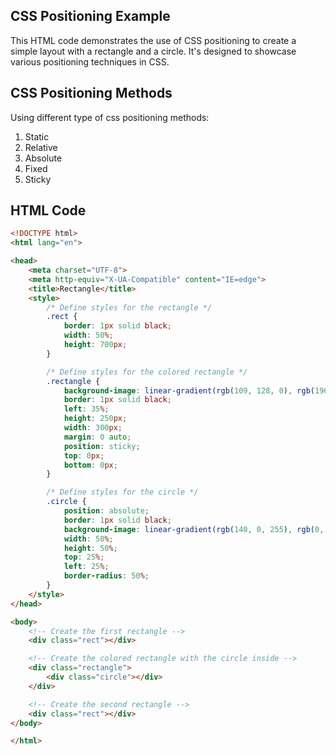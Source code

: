 ## CSS Positioning Example

This HTML code demonstrates the use of CSS positioning to create a simple layout with a rectangle and a circle. It's designed to showcase various positioning techniques in CSS.

## CSS Positioning Methods

Using different type of css positioning methods:
1. Static
2. Relative
3. Absolute
4. Fixed
5. Sticky

## HTML Code

```html
<!DOCTYPE html>
<html lang="en">

<head>
    <meta charset="UTF-8">
    <meta http-equiv="X-UA-Compatible" content="IE=edge">
    <title>Rectangle</title>
    <style>
        /* Define styles for the rectangle */
        .rect {
            border: 1px solid black;
            width: 50%;
            height: 700px;
        }

        /* Define styles for the colored rectangle */
        .rectangle {
            background-image: linear-gradient(rgb(109, 128, 0), rgb(196, 255, 192));
            border: 1px solid black;
            left: 35%;
            height: 250px;
            width: 300px;
            margin: 0 auto;
            position: sticky;
            top: 0px;
            bottom: 0px;
        }

        /* Define styles for the circle */
        .circle {
            position: absolute;
            border: 1px solid black;
            background-image: linear-gradient(rgb(140, 0, 255), rgb(0, 255, 195));
            width: 50%;
            height: 50%;
            top: 25%;
            left: 25%;
            border-radius: 50%;
        }
    </style>
</head>

<body>
    <!-- Create the first rectangle -->
    <div class="rect"></div>

    <!-- Create the colored rectangle with the circle inside -->
    <div class="rectangle">
        <div class="circle"></div>
    </div>

    <!-- Create the second rectangle -->
    <div class="rect"></div>
</body>

</html>
